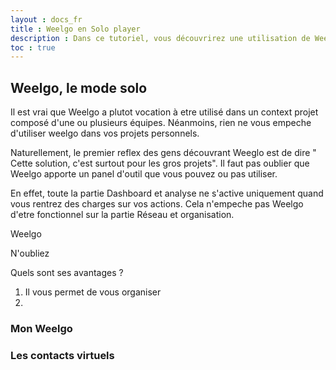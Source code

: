 ```yaml
---
layout : docs_fr
title : Weelgo en Solo player
description : Dans ce tutoriel, vous découvrirez une utilisation de Weelgo en mode solo
toc : true
---
```


## Weelgo, le mode solo

Il est vrai que Weelgo a plutot vocation à etre utilisé dans un context projet composé d'une ou plusieurs équipes. Néanmoins, rien ne vous empeche d'utiliser weelgo dans vos projets personnels. 

Naturellement, le premier reflex des gens découvrant Weeglo est de dire " Cette solution, c'est surtout pour les gros projets". Il faut pas oublier que Weelgo apporte un panel d'outil que vous pouvez ou pas utiliser. 

En effet, toute la partie Dashboard et analyse ne s'active uniquement quand vous rentrez des charges sur vos actions. Cela n'empeche pas Weelgo d'etre fonctionnel sur la partie Réseau et organisation. 



Weelgo 

N'oubliez 

Quels sont ses avantages ? 

1. Il vous permet de vous organiser 
2. 


### Mon Weelgo


### Les contacts virtuels 


